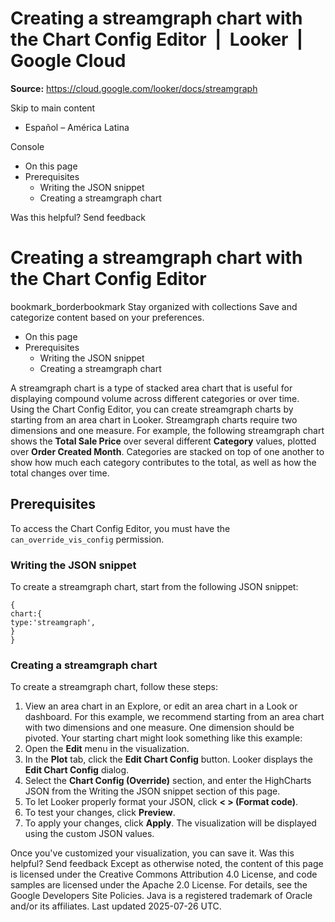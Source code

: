# Creating a streamgraph chart with the Chart Config Editor  |  Looker  |  Google Cloud

**Source:** https://cloud.google.com/looker/docs/streamgraph

Skip to main content 
  * Español – América Latina

Console 


  * On this page
  * Prerequisites
    * Writing the JSON snippet
    * Creating a streamgraph chart




Was this helpful?
Send feedback 
#  Creating a streamgraph chart with the Chart Config Editor
bookmark_borderbookmark Stay organized with collections  Save and categorize content based on your preferences.
  * On this page
  * Prerequisites
    * Writing the JSON snippet
    * Creating a streamgraph chart


A streamgraph chart is a type of stacked area chart that is useful for displaying compound volume across different categories or over time.
Using the Chart Config Editor, you can create streamgraph charts by starting from an area chart in Looker. Streamgraph charts require two dimensions and one measure.
For example, the following streamgraph chart shows the **Total Sale Price** over several different **Category** values, plotted over **Order Created Month**. Categories are stacked on top of one another to show how much each category contributes to the total, as well as how the total changes over time.
## Prerequisites
To access the Chart Config Editor, you must have the `can_override_vis_config` permission.
### Writing the JSON snippet
To create a streamgraph chart, start from the following JSON snippet:
```
{
chart:{
type:'streamgraph',
}
}

```

### Creating a streamgraph chart
To create a streamgraph chart, follow these steps:
  1. View an area chart in an Explore, or edit an area chart in a Look or dashboard.
For this example, we recommend starting from an area chart with two dimensions and one measure. One dimension should be pivoted. Your starting chart might look something like this example:
  2. Open the **Edit** menu in the visualization.
  3. In the **Plot** tab, click the **Edit Chart Config** button. Looker displays the **Edit Chart Config** dialog.
  4. Select the **Chart Config (Override)** section, and enter the HighCharts JSON from the Writing the JSON snippet section of this page.
  5. To let Looker properly format your JSON, click **< > (Format code)**.
  6. To test your changes, click **Preview**.
  7. To apply your changes, click **Apply**. The visualization will be displayed using the custom JSON values.


Once you've customized your visualization, you can save it.
Was this helpful?
Send feedback 
Except as otherwise noted, the content of this page is licensed under the Creative Commons Attribution 4.0 License, and code samples are licensed under the Apache 2.0 License. For details, see the Google Developers Site Policies. Java is a registered trademark of Oracle and/or its affiliates.
Last updated 2025-07-26 UTC.


